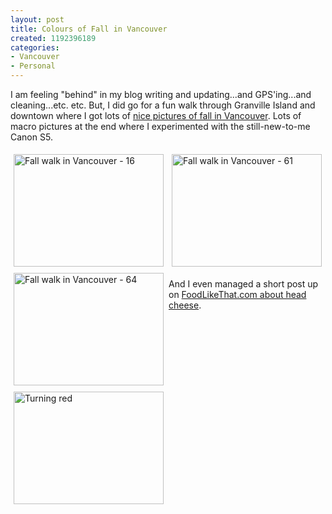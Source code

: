 ```yaml
--- 
layout: post
title: Colours of Fall in Vancouver
created: 1192396189
categories: 
- Vancouver
- Personal
---
```

<p>I am feeling "behind" in my blog writing and updating...and GPS'ing...and cleaning...etc. etc. But, I did go for a fun walk through Granville Island and downtown where I got lots of <a href="http://www.flickr.com/photos/boris/archives/date-taken/2007/10/13/">nice pictures of fall in Vancouver</a>. Lots of macro pictures at the end where I experimented with the still-new-to-me Canon S5.</p>

<a href="http://www.flickr.com/photos/boris/1571129623/" title="Photo Sharing"><img src="http://farm3.static.flickr.com/2009/1571129623_0262add673_m.jpg" width="240" height="180" alt="Fall walk in Vancouver - 16" align="left" style="padding: 5px;"/></a>

<a href="http://www.flickr.com/photos/boris/1572204202/" title="Photo Sharing"><img src="http://farm3.static.flickr.com/2163/1572204202_c14d620a60_m.jpg" width="240" height="180" alt="Fall walk in Vancouver - 64" align="left" style="padding: 5px;"/></a>

<a href="http://www.flickr.com/photos/boris/1572135226/" title="Photo Sharing"><img src="http://farm3.static.flickr.com/2259/1572135226_5a211838cb_m.jpg" width="240" height="180" alt="Turning red" align="left" style="padding: 5px;" /></a>

<a href="http://www.flickr.com/photos/boris/1571305589/" title="Photo Sharing"><img src="http://farm3.static.flickr.com/2178/1571305589_5e1ffe913c_m.jpg" width="240" height="180" alt="Fall walk in Vancouver - 61" style="padding: 5px;"/></a>

<p>And I even managed a short post up on <a href="http://foodlikethat.com/blog/boris-mann/sweet-sour-dream-pork">FoodLikeThat.com about head cheese</a>.</p>
<!--break-->
